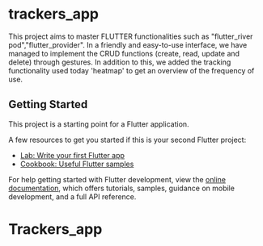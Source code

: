 # trackers_app

This project aims to master FLUTTER functionalities such as "flutter_river pod","flutter_provider".
In a friendly and easy-to-use interface, we have managed to implement the CRUD functions (create, read, update and delete) through gestures.
In addition to this, we added the tracking functionality used today 'heatmap' to get an overview of the frequency of use.

## Getting Started

This project is a starting point for a Flutter application.

A few resources to get you started if this is your second Flutter project:

- [Lab: Write your first Flutter app](https://docs.flutter.dev/get-started/codelab)
- [Cookbook: Useful Flutter samples](https://docs.flutter.dev/cookbook)

For help getting started with Flutter development, view the
[online documentation](https://docs.flutter.dev/), which offers tutorials,
samples, guidance on mobile development, and a full API reference.
# Trackers_app

